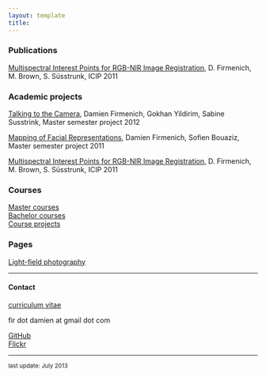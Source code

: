 ```yaml
---
layout: template
title: 
---
```


<a name="projects"></a>
### Publications

[Multispectral Interest Points for RGB-NIR Image Registration](projects/features), D. Firmenich, M. Brown, S. Süsstrunk, ICIP 2011

### Academic projects

[Talking to the Camera](), Damien Firmenich, Gokhan Yildirim, Sabine Susstrink, Master semester project 2012

[Mapping of Facial Representations](projects/faces), Damien Firmenich, Sofien Bouaziz, Master semester project 2011

[Multispectral Interest Points for RGB-NIR Image Registration](projects/features), D. Firmenich, M. Brown, S. Süsstrunk, ICIP 2011


<a name="courses"></a>
### Courses

[Master courses](courses/master.html)  
[Bachelor courses](courses/bachelor.html)  
[Course projects](courses/projects.html)  


<a name="pages"></a>
### Pages

[Light-field photography](lightfield)

----
<a name="contact"></a>
#### Contact

[curriculum vitae]()

fir dot damien at gmail dot com

<a href="https://github.com/damienfir">GitHub</a>  
<a href="http://www.flickr.com/photos/damienfir/">Flickr</a>

----

<small>last update: July 2013</small>
